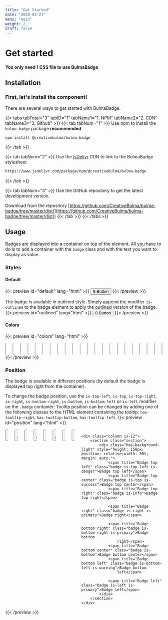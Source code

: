 ```yaml
---
title: "Get Started"
date: "2020-03-21"
menu: "main"
weight: 2
draft: false
---
```


# Get started
**You only need 1 CSS file to use BulmaBadge**

## Installation
### First, let's install the component!
There are several ways to get started with BulmaBadge.

{{< tabs tabTotal="3" tabID="1" tabName1="1. NPM" tabName2="2. CDN" tabName3="3. Github" >}}
{{< tab tabNum="1" >}}
Use npm to install the `bulma-badge` package **recommended**
```shell
npm install @creativebulma/bulma-badge
```
{{< /tab >}}

{{< tab tabNum="2" >}}
Use the [jsDelivr](https://jsdelivr.com) CDN to link to the BulmaBadge stylesheet
```html
https://www.jsdelivr.com/package/npm/@creativebulma/bulma-badge
```
{{< /tab >}}

{{< tab tabNum="3" >}}
Use the GitHub repository to get the latest development version.

Download from the repository [https://github.com/CreativeBulma/bulma-badge/tree/master/dist/](https://github.com/CreativeBulma/bulma-badge/tree/master/dist/)
{{< /tab >}}
{{< /tabs >}}

## Usage
Badges are displayed into a container on top of the element. All you have to do is to add a container with the `badge` class and with the text you want to display as value.

### Styles
#### Default
{{< preview id="default" lang="html" >}}
<button class="button">
    <span title="Badge top right" class="badge">8</span>
    Button
</button>
{{< /preview >}}

The badge is available in outlined style. Simply append the modifier `is-outlined` to the badge element to apply the outlined version of the badge.
{{< preview id="outlined" lang="html" >}}
<button class="button">
    <span title="Badge top right" class="badge is-outlined">8</span>
    Button
</button>
{{< /preview >}}

#### Colors

{{< preview id="colors" lang="html" >}}
<div class="columns is-multiline">
    <div class="column">
        <button class="button">
            <span title="Badge top right" class="badge">8</span>
            Button
        </button>
    </div>
    <div class="column">
        <button class="button">
            <span title="Badge top right" class="badge is-success">8</span>
            Button
        </button>
    </div>
    <div class="column">
        <button class="button">
            <span title="Badge top right" class="badge is-warning">8</span>
            Button
        </button>
    </div>
    <div class="column">
        <button class="button">
            <span title="Badge top right" class="badge is-danger">8</span>
            Button
        </button>
    </div>
    <div class="column">
        <button class="button">
            <span title="Badge top right" class="badge is-info">8</span>
            Button
        </button>
    </div>
    <div class="column">
        <button class="button">
            <span title="Badge top right" class="badge is-dark">8</span>
            Button
        </button>
    </div>
    <div class="column">
        <button class="button">
            <span title="Badge top right" class="badge is-light">8</span>
            Button
        </button>
    </div>
    <div class="column">
        <button class="button">
            <span title="Badge top right" class="badge is-success is-light">8</span>
            Button
        </button>
    </div>
    <div class="column">
        <button class="button">
            <span title="Badge top right" class="badge is-warning is-light">8</span>
            Button
        </button>
    </div>
    <div class="column">
        <button class="button">
            <span title="Badge top right" class="badge is-danger is-light">8</span>
            Button
        </button>
    </div>
    <div class="column">
        <button class="button">
            <span title="Badge top right" class="badge is-info is-light">8</span>
            Button
        </button>
    </div>
    <div class="column">
        <button class="button">
            <span title="Badge top right" class="badge is-outlined">8</span>
            Button
        </button>
    </div>
    <div class="column">
        <button class="button">
            <span title="Badge top right" class="badge is-outlined is-success">8</span>
            Button
        </button>
    </div>
    <div class="column">
        <button class="button">
            <span title="Badge top right" class="badge is-outlined is-warning">8</span>
            Button
        </button>
    </div>
    <div class="column">
        <button class="button">
            <span title="Badge top right" class="badge is-outlined is-danger">8</span>
            Button
        </button>
    </div>
    <div class="column">
        <button class="button">
            <span title="Badge top right" class="badge is-outlined is-info">8</span>
            Button
        </button>
    </div>
    <div class="column">
        <button class="button">
            <span title="Badge top right" class="badge is-outlined is-dark">8</span>
            Button
        </button>
    </div>
    <div class="column">
        <button class="button">
            <span title="Badge top right" class="badge is-outlined is-light">8</span>
            Button
        </button>
    </div>
    <div class="column">
        <button class="button">
            <span title="Badge top right" class="badge is-outlined is-success is-light">8</span>
            Button
        </button>
    </div>
    <div class="column">
        <button class="button">
            <span title="Badge top right" class="badge is-outlined is-warning is-light">8</span>
            Button
        </button>
    </div>
    <div class="column">
        <button class="button">
            <span title="Badge top right" class="badge is-outlined is-danger is-light">8</span>
            Button
        </button>
    </div>
    <div class="column">
        <button class="button">
            <span title="Badge top right" class="badge is-outlined is-info is-light">8</span>
            Button
        </button>
    </div>
</div>
{{< /preview >}}

### Position
The badge is available in different positions (by default the badge is displayed top right from the container).

To change the badge position, use the `is-top-left`, `is-top`, `is-top-right`, `is-right`, `is-bottom-right`, `is-bottom`, `is-bottom-left` or `is-left` modifier on the `.badge` container:
Tooltip position can be changed by adding one of the following classes to the HTML element containing the tooltip: `has-tooltip-right`, `has-tooltip-bottom`, `has-tooltip-left`.
{{< preview id="position" lang="html" >}}
<div class="columns is-multiline">
    <div class="column">
        <div class="columns is-multiline">
            <div class="column">
                <button class="button">
                    <span title="Badge top right" class="badge is-top-left">8</span>
                    Button
                </button>
            </div>
            <div class="column">
                <button class="button">
                    <span title="Badge top right" class="badge is-top">8</span>
                    Button
                </button>
            </div>
            <div class="column">
                <button class="button">
                    <span title="Badge top right" class="badge">8</span>
                    Button
                </button>
            </div>
            <div class="column">
                <button class="button">
                    <span title="Badge top right" class="badge is-right">8</span>
                    Button
                </button>
            </div>
            <div class="column">
                <button class="button">
                    <span title="Badge top right" class="badge is-bottom-right">8</span>
                    Button
                </button>
            </div>
            <div class="column">
                <button class="button">
                    <span title="Badge top right" class="badge is-bottom">8</span>
                    Button
                </button>
            </div>
            <div class="column">
                <button class="button">
                    <span title="Badge top right" class="badge is-bottom-left">8</span>
                    Button
                </button>
            </div>
            <div class="column">
                <button class="button">
                    <span title="Badge top right" class="badge is-left">8</span>
                    Button
                </button>
            </div>
        </div>
    </div>

    <div class="column is-12">
        <section class="section">
            <div class="has-background-light" style="height: 150px; position: relative;width: 80%; margin: auto;">
                <span title="Badge top left" class="badge is-top-left is-danger">Badge top left</span>
                <span title="Badge top center" class="badge is-top is-success">Badge top center</span>
                <span title="Badge top right" class="badge is-info">Badge top right</span>

                <span title="Badge right" class="badge is-right is-primary">Badge right</span>

                <span title="Badge bottom right" class="badge is-bottom-right is-primary">Badge bottom
                    right</span>
                <span title="Badge bottom center" class="badge is-bottom">Badge bottom center</span>
                <span title="Badge bottom left" class="badge is-bottom-left is-warning">Badge bottom
                    left</span>

                <span title="Badge left" class="badge is-left is-primary">Badge left</span>
            </div>
        </section>
    </div>
</div>
{{< /preview >}}